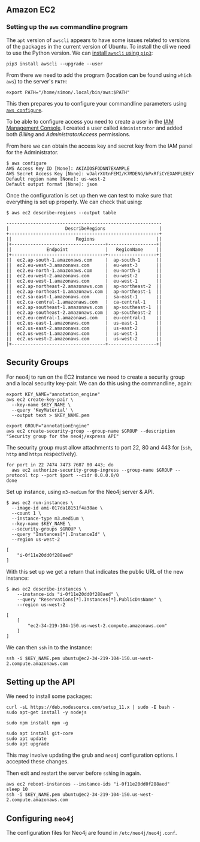 ## Amazon EC2

### Setting up the `aws` commandline program

The `apt` version of `awscli` appears to have some issues related to versions of the packages in the current version of Ubuntu.  To install the cli we need to use the Python version.  We can [install `awscli` using `pip3`](https://docs.aws.amazon.com/cli/latest/userguide/install-linux.html):

```
pip3 install awscli --upgrade --user
```

From there we need to add the program (location can be found using `which aws`) to the server's `PATH`:

```
export PATH="/home/simon/.local/bin/aws:$PATH"
```

This then prepares you to configure your commandline parameters using [`aws configure`](https://docs.aws.amazon.com/cli/latest/userguide/cli-chap-configure.html).

To be able to configure access you need to create a user in the [IAM Management Console](https://docs.aws.amazon.com/IAM/latest/UserGuide/getting-started_create-admin-group.html).  I created a user called `Administrator` and added both *Billing* and *AdministratorAccess* permissions.

From here we can obtain the access key and secret key from the IAM panel for the Administrator.

```
$ aws configure
AWS Access Key ID [None]: AKIAIOSFODNN7EXAMPLE
AWS Secret Access Key [None]: wJalrXUtnFEMI/K7MDENG/bPxRfiCYEXAMPLEKEY
Default region name [None]: us-west-2
Default output format [None]: json
```

Once the configuration is set up then we can test to make sure that everything is set up properly.  We can check that using:

```
$ aws ec2 describe-regions --output table

----------------------------------------------------------
|                     DescribeRegions                    |
+--------------------------------------------------------+
||                        Regions                       ||
|+-----------------------------------+------------------+|
||             Endpoint              |   RegionName     ||
|+-----------------------------------+------------------+|
||  ec2.ap-south-1.amazonaws.com     |  ap-south-1      ||
||  ec2.eu-west-3.amazonaws.com      |  eu-west-3       ||
||  ec2.eu-north-1.amazonaws.com     |  eu-north-1      ||
||  ec2.eu-west-2.amazonaws.com      |  eu-west-2       ||
||  ec2.eu-west-1.amazonaws.com      |  eu-west-1       ||
||  ec2.ap-northeast-2.amazonaws.com |  ap-northeast-2  ||
||  ec2.ap-northeast-1.amazonaws.com |  ap-northeast-1  ||
||  ec2.sa-east-1.amazonaws.com      |  sa-east-1       ||
||  ec2.ca-central-1.amazonaws.com   |  ca-central-1    ||
||  ec2.ap-southeast-1.amazonaws.com |  ap-southeast-1  ||
||  ec2.ap-southeast-2.amazonaws.com |  ap-southeast-2  ||
||  ec2.eu-central-1.amazonaws.com   |  eu-central-1    ||
||  ec2.us-east-1.amazonaws.com      |  us-east-1       ||
||  ec2.us-east-2.amazonaws.com      |  us-east-2       ||
||  ec2.us-west-1.amazonaws.com      |  us-west-1       ||
||  ec2.us-west-2.amazonaws.com      |  us-west-2       ||
|+-----------------------------------+------------------+|

```

## Security Groups

For neo4j to run on the EC2 instance we need to create a security group and a local security key-pair.  We can do this using the commandline, again:

```
export KEY_NAME="annotation_engine"
aws ec2 create-key-pair \
  --key-name $KEY_NAME \
  --query 'KeyMaterial' \
  --output text > $KEY_NAME.pem

export GROUP="annotationEngine"
aws ec2 create-security-group --group-name $GROUP --description "Security group for the neo4j/express API"
```

The security group must allow attachments to port 22, 80 and 443 for (`ssh`, `http` and `https` respectively).

```
for port in 22 7474 7473 7687 80 443; do
  aws ec2 authorize-security-group-ingress --group-name $GROUP --protocol tcp --port $port --cidr 0.0.0.0/0
done
```

Set up instance, using `m3-medium` for the Neo4j server & API.

```
$ aws ec2 run-instances \
  --image-id ami-017da18151f4a38ae \
  --count 1 \
  --instance-type m3.medium \
  --key-name $KEY_NAME \
  --security-groups $GROUP \
  --query "Instances[*].InstanceId" \
  --region us-west-2

[
    "i-0f11e20dd0f288aed"
]
```

With this set up we get a return that indicates the public URL of the new instance:

```
$ aws ec2 describe-instances \
    --instance-ids "i-0f11e20dd0f288aed" \
    --query "Reservations[*].Instances[*].PublicDnsName" \
    --region us-west-2

[
    [
        "ec2-34-219-104-150.us-west-2.compute.amazonaws.com"
    ]
]
```

We can then `ssh` in to the instance:

```
ssh -i $KEY_NAME.pem ubuntu@ec2-34-219-104-150.us-west-2.compute.amazonaws.com
```

## Setting up the API

We need to install some packages:

```
curl -sL https://deb.nodesource.com/setup_11.x | sudo -E bash -
sudo apt-get install -y nodejs

sudo npm install npm -g

sudo apt install git-core
sudo apt update
sudo apt upgrade

```

This may involve updating the grub and `neo4j` configuration options.  I accepted these changes.

Then exit and restart the server before `ssh`ing in again.

```
aws ec2 reboot-instances --instance-ids "i-0f11e20dd0f288aed"
sleep 10
ssh -i $KEY_NAME.pem ubuntu@ec2-34-219-104-150.us-west-2.compute.amazonaws.com
```


## Configuring `neo4j`

The configuration files for Neo4j are found in `/etc/neo4j/neo4j.conf`.
